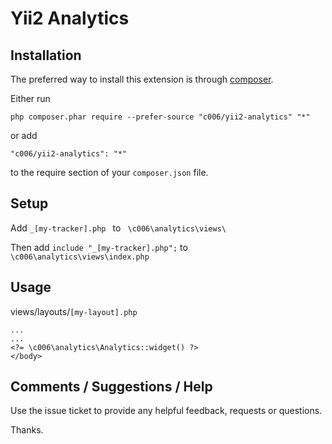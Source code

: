 Yii2  Analytics
===================


Installation
------------

The preferred way to install this extension is through [composer](http://getcomposer.org/download/).

Either run

```
php composer.phar require --prefer-source "c006/yii2-analytics" "*"
```

or add

```
"c006/yii2-analytics": "*"
```

to the require section of your `composer.json` file.

Setup
-----

Add `_[my-tracker].php ` to ` \c006\analytics\views\`

Then add `include "_[my-tracker].php";` to ` \c006\analytics\views\index.php`

Usage
-----

views/layouts/`[my-layout].php`
>
    ...
    ...
    <?= \c006\analytics\Analytics::widget() ?>
    </body>



Comments / Suggestions / Help
--------------------

Use the issue ticket to provide any helpful feedback, requests or questions.

Thanks.


